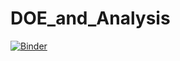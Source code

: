 # DOE_and_Analysis

[![Binder](https://mybinder.org/badge_logo.svg)](https://mybinder.org/v2/gh/develmusa/DOE_and_Analysis/HEAD)
